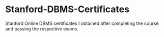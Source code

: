 # Stanford-DBMS-Certificates
Stanford Online DBMS certificates I obtained after completing the course and passing the respective exams.  
